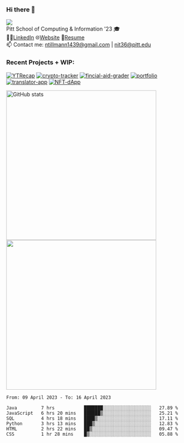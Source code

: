 ### Hi there 👋
![](https://komarev.com/ghpvc/?username=nicktill&style=for-the-badge)<br>
Pitt School of Computing & Information '23 🎓<br/>
🧑‍💼[LinkedIn](https://www.linkedin.com/in/nicholas-tillmann-4647b7187/) 🌐[Website](https://nicktill.github.io) 📄[Resume](https://nicktill.github.io/resume.pdf)<br/>
📫 Contact me: ntillmann1439@gmail.com | nit36@pitt.edu <br>


### Recent Projects + WIP:

[![YTRecap](https://github-readme-stats-sigma-five.vercel.app/api/pin/?username=nicktill&repo=ytrecap&theme=dark)](https://github.com/nicktill/ytrecap)
[![crypto-tracker](https://github-readme-stats-sigma-five.vercel.app/api/pin/?username=nicktill&repo=crypto-tracker&theme=dark)](https://github.com/nicktill/crypto-tracker)
[![fincial-aid-grader](https://github-readme-stats-sigma-five.vercel.app/api/pin/?username=nicktill&repo=cs1530-finance-group&theme=dark)](https://github.com/nicktill/cs1530-finance-group)
[![portfolio](https://github-readme-stats-sigma-five.vercel.app/api/pin/?username=nicktill&repo=nicktill.github.io&theme=dark)](https://github.com/nicktill/nicktill.github.io)
[![translator-app](https://github-readme-stats-sigma-five.vercel.app/api/pin/?username=nicktill&repo=translator-app&theme=dark)](https://github.com/nicktill/translator-app)
[![NFT-dApp](https://github-readme-stats-sigma-five.vercel.app/api/pin/?username=nicktill&repo=NFT-dApp&theme=dark)](https://github.com/nicktill/NFT-dApp)


<p class="center">
<img src="https://github-readme-stats-sigma-five.vercel.app/api?username=nicktill&show_icons=true&theme=dark" alt="GitHub stats" width=400 />
<img src="https://github-readme-streak-stats.herokuapp.com/?user=nicktill&show_icons=true&theme=dark" width=400  />
</p>

<!--START_SECTION:waka-->

```text
From: 09 April 2023 - To: 16 April 2023

Java         7 hrs           ███████░░░░░░░░░░░░░░░░░░   27.89 %
JavaScript   6 hrs 20 mins   ██████▒░░░░░░░░░░░░░░░░░░   25.21 %
SQL          4 hrs 18 mins   ████▒░░░░░░░░░░░░░░░░░░░░   17.11 %
Python       3 hrs 13 mins   ███▒░░░░░░░░░░░░░░░░░░░░░   12.83 %
HTML         2 hrs 22 mins   ██▒░░░░░░░░░░░░░░░░░░░░░░   09.47 %
CSS          1 hr 28 mins    █▒░░░░░░░░░░░░░░░░░░░░░░░   05.88 %
```

<!--END_SECTION:waka-->
<p align="center">
	
